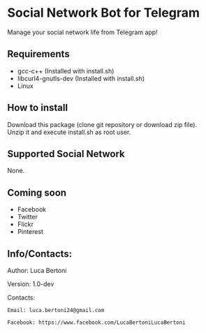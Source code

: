 # Social Network Bot for Telegram  
Manage your social network life from Telegram app!  

## Requirements

- gcc-c++ (Installed with install.sh)
- libcurl4-gnutls-dev (Installed with install.sh)
- Linux

## How to install

Download this package (clone git repository or download zip file).  
Unzip it and execute install.sh as root user.

## Supported Social Network

None.

## Coming soon

- Facebook  
- Twitter
- Flickr  
- Pinterest  


## Info/Contacts:

Author: Luca Bertoni

Version: 1.0-dev

Contacts:

	Email: luca.bertoni24@gmail.com

	Facebook: https://www.facebook.com/LucaBertoniLucaBertoni
